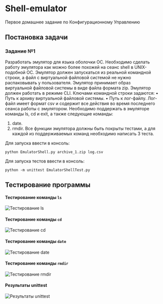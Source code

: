 # Shell-emulator
Первое домашнее задание по Конфигурационному Управлению

## Постановка задачи

### Задание №1
Разработать эмулятор для языка оболочки ОС. Необходимо сделать работу
эмулятора как можно более похожей на сеанс shell в UNIX-подобной ОС.
Эмулятор должен запускаться из реальной командной строки, а файл с
виртуальной файловой системой не нужно распаковывать у пользователя.
Эмулятор принимает образ виртуальной файловой системы в виде файла формата
zip. Эмулятор должен работать в режиме CLI.
Ключами командной строки задаются:
• Путь к архиву виртуальной файловой системы.
• Путь к лог-файлу.
Лог-файл имеет формат csv и содержит все действия во время последнего
сеанса работы с эмулятором.
Необходимо поддержать в эмуляторе команды ls, cd и exit, а также
следующие команды:
1. date.
2. rmdir.
Все функции эмулятора должны быть покрыты тестами, а для каждой из
поддерживаемых команд необходимо написать 3 теста.

Для запуска ввести в консоль: 

```python EmulatorShell.py archive_1.zip log.csv```

Для запуска тестов ввести в консоль: 

```python -m unittest EmulatorShellTest.py```

## Тестирование программы

#### Тестирование команды `ls`

![Тестирование ls](![image](https://github.com/user-attachments/assets/b0203fc1-89d4-4053-b1b6-a9ada022c234))

#### Тестирование команды `cd`

![Тестирование cd](![image](https://github.com/user-attachments/assets/8b4be1f4-b4ed-42a9-a723-e70a669c1171))

#### Тестирование команды `date`

![Тестирование date](![image](https://github.com/user-attachments/assets/c4040479-c992-4a98-a2bc-ae5332eef044))

#### Тестирование команды `rmdir`

![Тестирование rmdir](![image](https://github.com/user-attachments/assets/807d0cda-514e-4372-bab8-1f5a6a743486))

#### Результаты unittest

![Результаты unittest](![image](https://github.com/user-attachments/assets/ee6b170d-ca84-4b42-8788-2b8a24cfbb0b))
